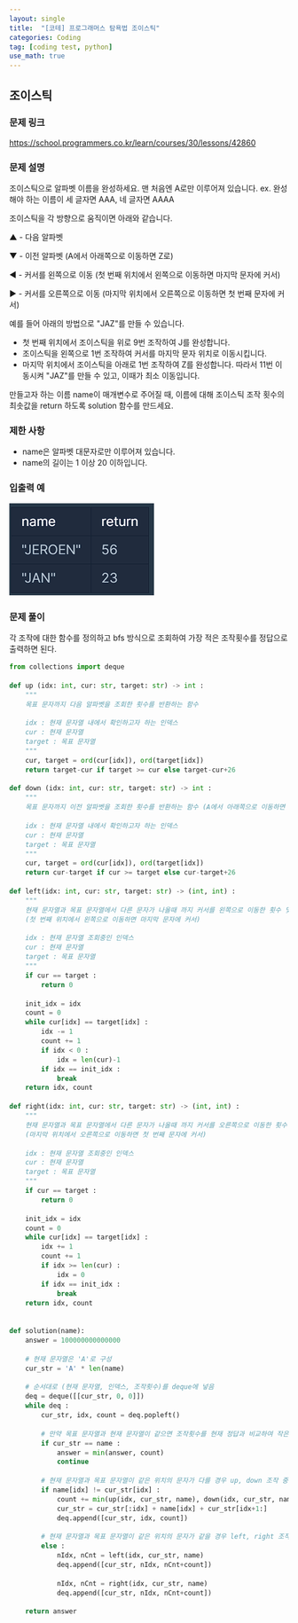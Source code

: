 ```yaml
---
layout: single
title:  "[코테] 프로그래머스 탐욕법 조이스틱"
categories: Coding
tag: [coding test, python]
use_math: true
---
```


## 조이스틱
### 문제 링크
<https://school.programmers.co.kr/learn/courses/30/lessons/42860>

### 문제 설명
조이스틱으로 알파벳 이름을 완성하세요. 맨 처음엔 A로만 이루어져 있습니다.
ex. 완성해야 하는 이름이 세 글자면 AAA, 네 글자면 AAAA

조이스틱을 각 방향으로 움직이면 아래와 같습니다.

▲ - 다음 알파벳

▼ - 이전 알파벳 (A에서 아래쪽으로 이동하면 Z로)

◀ - 커서를 왼쪽으로 이동 (첫 번째 위치에서 왼쪽으로 이동하면 마지막 문자에 커서)

▶ - 커서를 오른쪽으로 이동 (마지막 위치에서 오른쪽으로 이동하면 첫 번째 문자에 커서)


예를 들어 아래의 방법으로 "JAZ"를 만들 수 있습니다.
- 첫 번째 위치에서 조이스틱을 위로 9번 조작하여 J를 완성합니다.
- 조이스틱을 왼쪽으로 1번 조작하여 커서를 마지막 문자 위치로 이동시킵니다.
- 마지막 위치에서 조이스틱을 아래로 1번 조작하여 Z를 완성합니다. 따라서 11번 이동시켜 "JAZ"를 만들 수 있고, 이때가 최소 이동입니다.


만들고자 하는 이름 name이 매개변수로 주어질 때, 이름에 대해 조이스틱 조작 횟수의 최솟값을 return 하도록 solution 함수를 만드세요.

### 제한 사항
- name은 알파벳 대문자로만 이루어져 있습니다.
- name의 길이는 1 이상 20 이하입니다.

### 입출력 예
![그림1](/images/20250428_1.png)

### 문제 풀이
각 조작에 대한 함수를 정의하고 bfs 방식으로 조회하여 가장 적은 조작횟수를 정답으로 출력하면 된다.


```python
from collections import deque

def up (idx: int, cur: str, target: str) -> int :
    """
    목표 문자까지 다음 알파벳을 조회한 횟수를 반환하는 함수

    idx : 현재 문자열 내에서 확인하고자 하는 인덱스
    cur : 현재 문자열
    target : 목표 문자열
    """
    cur, target = ord(cur[idx]), ord(target[idx])
    return target-cur if target >= cur else target-cur+26

def down (idx: int, cur: str, target: str) -> int :
    """
    목표 문자까지 이전 알파벳을 조회한 횟수를 반환하는 함수 (A에서 아래쪽으로 이동하면 Z로)

    idx : 현재 문자열 내에서 확인하고자 하는 인덱스
    cur : 현재 문자열
    target : 목표 문자열
    """
    cur, target = ord(cur[idx]), ord(target[idx])
    return cur-target if cur >= target else cur-target+26

def left(idx: int, cur: str, target: str) -> (int, int) :
    """
    현재 문자열과 목표 문자열에서 다른 문자가 나올때 까지 커서를 왼쪽으로 이동한 횟수 및 다른 문자가 나타난 인덱스를 반환하는 함수
    (첫 번째 위치에서 왼쪽으로 이동하면 마지막 문자에 커서)

    idx : 현재 문자열 조회중인 인덱스
    cur : 현재 문자열
    target : 목표 문자열
    """
    if cur == target :
        return 0
        
    init_idx = idx
    count = 0    
    while cur[idx] == target[idx] : 
        idx -= 1
        count += 1
        if idx < 0 :
            idx = len(cur)-1
        if idx == init_idx : 
            break
    return idx, count

def right(idx: int, cur: str, target: str) -> (int, int) :
    """
    현재 문자열과 목표 문자열에서 다른 문자가 나올때 까지 커서를 오른쪽으로 이동한 횟수 및 다른 문자가 나타난 인덱스를 반환하는 함수
    (마지막 위치에서 오른쪽으로 이동하면 첫 번째 문자에 커서)

    idx : 현재 문자열 조회중인 인덱스
    cur : 현재 문자열
    target : 목표 문자열
    """
    if cur == target :
        return 0
        
    init_idx = idx
    count = 0    
    while cur[idx] == target[idx] : 
        idx += 1
        count += 1
        if idx >= len(cur) :
            idx = 0
        if idx == init_idx : 
            break
    return idx, count


def solution(name):
    answer = 100000000000000

    # 현재 문자열은 'A'로 구성
    cur_str = 'A' * len(name)

    # 순서대로 (현재 문자열, 인덱스, 조작횟수)를 deque에 넣음
    deq = deque([[cur_str, 0, 0]])
    while deq : 
        cur_str, idx, count = deq.popleft()

        # 만약 목표 문자열과 현재 문자열이 같으면 조작횟수를 현재 정답과 비교하여 작은 값으로 저장
        if cur_str == name :
            answer = min(answer, count)
            continue

        # 현재 문자열과 목표 문자열이 같은 위치의 문자가 다를 경우 up, down 조작 중 같은 문자로 바뀌는 횟수가 작은 조작으로 deq에 추가
        if name[idx] != cur_str[idx] :
            count += min(up(idx, cur_str, name), down(idx, cur_str, name))
            cur_str = cur_str[:idx] + name[idx] + cur_str[idx+1:]
            deq.append([cur_str, idx, count])

        # 현재 문자열과 목표 문자열이 같은 위치의 문자가 같을 경우 left, right 조작을 deq에 추가
        else : 
            nIdx, nCnt = left(idx, cur_str, name)    
            deq.append([cur_str, nIdx, nCnt+count])

            nIdx, nCnt = right(idx, cur_str, name)    
            deq.append([cur_str, nIdx, nCnt+count])

    return answer
```
